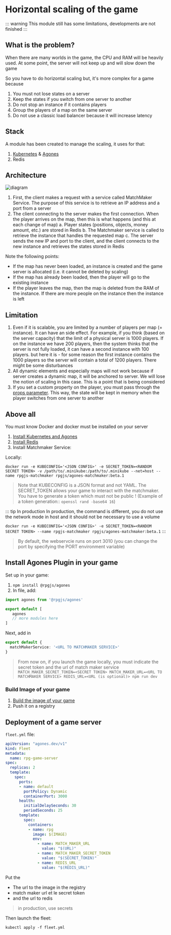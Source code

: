 # Horizontal scaling of the game 

::: warning
This module still has some limitations, developments are not finished
:::

## What is the problem?

When there are many worlds in the game, the CPU and RAM will be heavily used. At some point, the server will not keep up and will slow down the game

So you have to do horizontal scaling but, it's more complex for a game because

1. You must not lose states on a server
2. Keep the states if you switch from one server to another
3. Do not stop an instance if it contains players
4. Group the players of a map on the same server
5. Do not use a classic load balancer because it will increase latency

## Stack

A module has been created to manage the scaling, it uses for that:

1. [Kubernetes](https://kubernetes.io) & [Agones](https://agones.dev/site/)
2. Redis

## Architecture

![diagram](/assets/agones-diagram.jpg)

1. First, the client makes a request with a service called MatchMaker Service. The purpose of this service is to retrieve an IP address and a port from a server
2. The client connecting to the server makes the first connection. When the player arrives on the map, then this is what happens (and this at each change of map)
    a. Player states (positions, objects, money amount, etc.) are stored in Redis
    b. The Matchmaker service is called to retrieve the instance that handles the requested map
    c. The server sends the new IP and port to the client, and the client connects to the new instance and retrieves the states stored in Redis

Note the following points:

- If the map has never been loaded, an instance is created and the game server is allocated (i.e. it cannot be deleted by scaling)
- If the map has already been loaded, then the player will go to the existing instance
- If the player leaves the map, then the map is deleted from the RAM of the instance. If there are more people on the instance then the instance is left

## Limitation

1. Even if it is scalable, you are limited by a number of players per map (= instance). It can have an side effect. For example, if you think (based on the server capacity) that the limit of a physical server is 1000 players. If on the instance we have 200 players, then the system thinks that the server is not fully loaded, it can have a second instance with 100 players. but here it is - for some reason the first instance contains the 1000 players so the server will contain a total of 1200 players. There might be some disturbances
2. All dynamic elements and especially maps will not work because if server creates a dynamic map, it will be anchored to server. We will lose the notion of scaling in this case. This is a point that is being considered
3. If you set a custom property on the player, you must pass through the [props parameter](/classes/player.html#props). This way, the state will be kept in memory when the player switches from one server to another

## Above all

You must know Docker and docker must be installed on your server

1. [Install Kubernetes and Agones](https://agones.dev/site/docs/installation/)
2. [Install Redis](https://redis.io/docs/getting-started/)
3. Install Matchmaker Service:

Locally:

`docker run -e KUBECONFIG='<JSON CONFIG>' -e SECRET_TOKEN=<RANDOM SECRET TOKEN> -v /path/to/.minikube:/path/to/.minikube --net=host --name rpgjs-matchmaker rpgjs/agones-matchmaker:beta.1`

> Note that KUBECONFIG is a JSON format and not YAML. 
> The SECRET_TOKEN allows your game to interact with the matchmaker. You have to generate a token which must not be public ! (Example of a token generation:: `openssl rand -base64 16`)

::: tip In production
In production, the command is different, you do not use the network mode in host and it should not be necessary to use a volume

`docker run -e KUBECONFIG='<JSON CONFIG>' -e SECRET_TOKEN=<RANDOM SECRET TOKEN> --name rpgjs-matchmaker rpgjs/agones-matchmaker:beta.1`
:::

>  By default, the webservcie runs on port 3010 (you can change the port by specifying the PORT environment variable)

## Install Agones Plugin in your game

Set up in your game:

1. `npm install @rpgjs/agones`
2. In <PathTo to="modIndex" /> file, add:

```ts
import agones from '@rpgjs/agones'

export default [
   agones
   // more modules here
]
```

Next, add in <PathTo to="configDir" file="client/index.ts" />

```ts
export default {
  matchMakerService: '<URL TO MATCHMAKER SERVICE>'
}
```

> From now on, if you launch the game locally, you must indicate the secret token and the url of match maker service
> `MATCH_MAKER_SECRET_TOKEN=<SECRET TOKEN> MATCH_MAKER_URL=<URL TO MATCHMAKER SERVICE> REDIS_URL=<URL (is optional)> npm run dev`

### Build Image of your game

1. [Build the image of your game](/guide/production.html#build-with-docker)
2. Push it on a registry

## Deployment of a game server

`fleet.yml` file:

```yml
apiVersion: "agones.dev/v1"
kind: Fleet
metadata:
  name: rpg-game-server
spec:
  replicas: 2
  template:
    spec:
      ports:
      - name: default
        portPolicy: Dynamic
        containerPort: 3000
      health:
        initialDelaySeconds: 30
        periodSeconds: 25
      template:
        spec:
          containers:
          - name: rpg
            image: $(IMAGE)
            env:
              - name: MATCH_MAKER_URL
                value: "$(URL)"
              - name: MATCH_MAKER_SECRET_TOKEN
                value: "$(SECRET_TOKEN)"
              - name: REDIS_URL
                value: "$(REDIS_URL)"
```

Put the 
- The url to the image in the registry
- match maker url et le secret token
- and the url to redis

> in production, use secrets

Then launch the fleet:

`kubectl apply -f fleet.yml`



